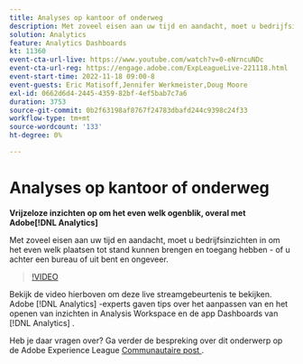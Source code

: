 ```yaml
---
title: Analyses op kantoor of onderweg
description: Met zoveel eisen aan uw tijd en aandacht, moet u bedrijfsinzichten in om het even welk plaatsen tot stand kunnen brengen en toegang hebben - of u achter een bureau of uit bent en ongeveer.
solution: Analytics
feature: Analytics Dashboards
kt: 11360
event-cta-url-live: https://www.youtube.com/watch?v=0-eNrncuNDc
event-cta-url-reg: https://engage.adobe.com/ExpLeagueLive-221118.html
event-start-time: 2022-11-18 09:00-8
event-guests: Eric Matisoff,Jennifer Werkmeister,Doug Moore
exl-id: 0662d6d4-2445-4359-82bf-4ef5bab7c7a6
duration: 3753
source-git-commit: 0b2f63198af8767f24783dbafd244c9398c24f33
workflow-type: tm+mt
source-wordcount: '133'
ht-degree: 0%

---
```


# Analyses op kantoor of onderweg

**Vrijzeloze inzichten op om het even welk ogenblik, overal met Adobe[!DNL Analytics]**

Met zoveel eisen aan uw tijd en aandacht, moet u bedrijfsinzichten in om het even welk plaatsen tot stand kunnen brengen en toegang hebben - of u achter een bureau of uit bent en ongeveer.

>[!VIDEO](https://video.tv.adobe.com/v/3410834/?quality=12&learn=on)

Bekijk de video hierboven om deze live streamgebeurtenis te bekijken. Adobe [!DNL Analytics] -experts gaven tips over het aanpassen van en het openen van inzichten in Analysis Workspace en de app Dashboards van [!DNL Analytics] .

Heb je daar vragen over? Ga verder de bespreking over dit onderwerp op de Adobe Experience League [ Communautaire post ](https://experienceleaguecommunities.adobe.com/t5/adobe-analytics-discussions/experience-league-live-post-session-discussion-analytics-in-the/m-p/558787#M3037).

